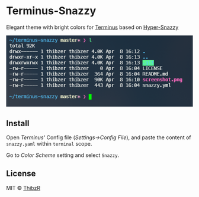 # Terminus-Snazzy

Elegant theme with bright colors for [Terminus](https://github.com/Eugeny/terminus) based on [Hyper-Snazzy](https://github.com/sindresorhus/hyper-snazzy)

![Snazzy](screenshot.png)

## Install

Open *Terminus'* Config file (*Settings->Config File*), and paste the content of `snazzy.yaml` within `terminal` scope. 

Go to *Color Scheme* setting and select `Snazzy`.

## License

MIT © [ThibzR](https://github.com/ThibzR)